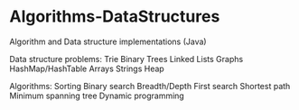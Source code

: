 # Algorithms-DataStructures
Algorithm and Data structure implementations (Java)

Data structure problems:
Trie
Binary Trees
Linked Lists
Graphs
HashMap/HashTable
Arrays
Strings
Heap

Algorithms:
Sorting
Binary search
Breadth/Depth First search
Shortest path
Minimum spanning tree
Dynamic programming
